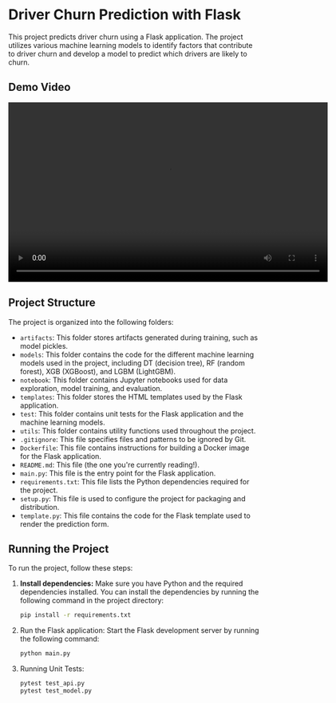 # Driver Churn Prediction with Flask

This project  predicts driver churn using a Flask application. The project utilizes various machine learning models to identify factors that contribute to driver churn and develop a model to predict which drivers are likely to churn.

## Demo Video
<video width="640" height="360" controls>
  <source src="demo_video/driver_churn_test.mp4" type="video/mp4">
  Your browser does not support the video tag.
</video>


## Project Structure

The project is organized into the following folders:

* `artifacts`: This folder stores artifacts generated during training, such as model pickles.
* `models`: This folder contains the code for the different machine learning models used in the project, including DT (decision tree), RF (random forest), XGB (XGBoost), and LGBM (LightGBM).
* `notebook`: This folder contains Jupyter notebooks used for data exploration, model training, and evaluation.
* `templates`: This folder stores the HTML templates used by the Flask application.
* `test`: This folder contains unit tests for the Flask application and the machine learning models.
* `utils`: This folder contains utility functions used throughout the project.
* `.gitignore`: This file specifies files and patterns to be ignored by Git.
* `Dockerfile`: This file contains instructions for building a Docker image for the Flask application.
* `README.md`: This file (the one you're currently reading!).
* `main.py`: This file is the entry point for the Flask application.
* `requirements.txt`: This file lists the Python dependencies required for the project.
* `setup.py`: This file is used to configure the project for packaging and distribution.
* `template.py`: This file contains the code for the Flask template used to render the prediction form.

## Running the Project

To run the project, follow these steps:

1. **Install dependencies:** Make sure you have Python and the required dependencies installed. You can install the dependencies by running the following command in the project directory:

   ```bash
   pip install -r requirements.txt

2. Run the Flask application: Start the Flask development server by running the following command:

    ```bash 
    python main.py

3. Running Unit Tests: 
   ```bash 
   pytest test_api.py
   pytest test_model.py

